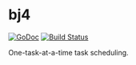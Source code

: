 # bj4

[![GoDoc](https://godoc.org/github.com/rayark/go-bj4?status.svg)](https://godoc.org/github.com/rayark/go-bj4)
[![Build Status](https://travis-ci.org/rayark/go-bj4.svg?branch=master)](https://travis-ci.org/rayark/go-bj4)

One-task-at-a-time task scheduling.
